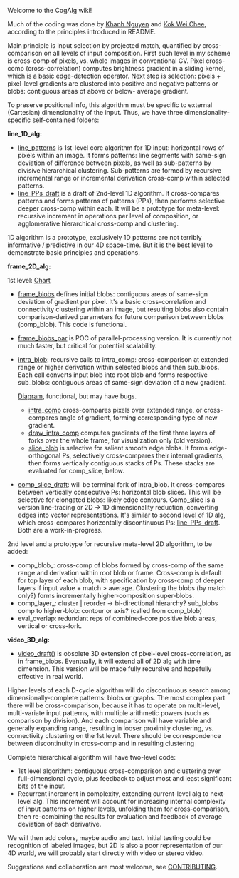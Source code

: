 Welcome to the CogAlg wiki!

Much of the coding was done by [Khanh Nguyen](https://github.com/khanh93vn/CogAlg) and [Kok Wei Chee](https://github.com/kwcckw/CogAlg), according to the principles introduced in README.

Main principle is input selection by projected match, quantified by cross-comparison on all levels of input composition. First such level in my scheme is cross-comp of pixels, vs. whole images in conventional CV. Pixel cross-comp (cross-correlation) computes brightness gradient in a sliding kernel, which is a basic edge-detection operator. Next step is selection: pixels + pixel-level gradients are clustered into positive and negative patterns or blobs: contiguous areas of above or below- average gradient. 

To preserve positional info, this algorithm must be specific to external (Cartesian) dimensionality of the input. Thus, we have three dimensionality-specific self-contained folders:

**line_1D_alg:**

- [line_patterns](https://github.com/boris-kz/CogAlg/blob/master/line_1D_alg/line_patterns.py) is 1st-level core algorithm for 1D input: horizontal rows of pixels within an image. It forms patterns: line segments with same-sign deviation of difference between pixels, as well as sub-patterns by divisive hierarchical clustering. Sub-patterns are formed by recursive incremental range or incremental derivation cross-comp within selected patterns.  
- [line_PPs_draft](https://github.com/boris-kz/CogAlg/blob/master/line_1D_alg/line_patterns.py) is a draft of 2nd-level 1D algorithm. It cross-compares patterns and forms patterns of patterns (PPs), then performs selective deeper cross-comp within each. It will be a prototype for meta-level: recursive increment in operations per level of composition, or agglomerative hierarchical cross-comp and clustering. 

1D algorithm is a prototype, exclusively 1D patterns are not terribly informative / predictive in our 4D space-time. But it is the best level to demonstrate basic principles and operations.


**frame_2D_alg:**

 1st level: [Chart](https://github.com/boris-kz/CogAlg/blob/master/frame_2D_alg/Illustrations/1st_level_2D_alg.png)
  
- [frame_blobs](https://github.com/boris-kz/CogAlg/blob/master/frame_2D_alg/frame_blobs.py) defines initial blobs: contiguous areas of same-sign deviation of gradient per pixel. It's a basic cross-correlation and connectivity clustering within an image, but resulting blobs also contain comparison-derived parameters for future comparison between blobs (comp_blob). This code is functional. 
- [frame_blobs_par](https://github.com/boris-kz/CogAlg/blob/master/frame_2D_alg/frame_blobs_par.py) is POC of parallel-processing version. It is currently not much faster, but critical for potential scalability. 

- [intra_blob](https://github.com/boris-kz/CogAlg/tree/master/frame_2D_alg/intra_blob): recursive calls to intra_comp: cross-comparison at extended range or higher derivation within selected blobs and then sub_blobs. Each call converts input blob into root blob and forms respective sub_blobs: contiguous areas of same-sign deviation of a new gradient.

  [Diagram](https://github.com/boris-kz/CogAlg/blob/master/frame_2D_alg/Illustrations/intra_blob_scheme.png), functional, but may have bugs.
   
  - [intra_comp](https://github.com/boris-kz/CogAlg/blob/master/frame_2D_alg/intra_comp.py) cross-compares pixels over extended range, or cross-compares angle of gradient, forming corresponding type of new gradient.
  - [draw_intra_comp](https://github.com/boris-kz/CogAlg/blob/master/frame_2D_alg/draw_intra_comp.py) computes gradients of the first three layers of forks over the whole frame, for visualization only (old version).  
  - [slice_blob](https://github.com/boris-kz/CogAlg/blob/master/frame_2D_alg/slice_blob.py) is selective for salient smooth edge blobs. It forms edge-orthogonal Ps, selectively cross-compares their internal gradients, then forms vertically contiguous stacks of Ps. These stacks are evaluated for comp_slice, below. 
  
- [comp_slice_draft](https://github.com/boris-kz/CogAlg/blob/master/frame_2D_alg/comp_slice_draft.py): will be terminal fork of intra_blob. It cross-compares between vertically consecutive Ps: horizontal blob slices. This will be selective for elongated blobs: likely edge contours. Comp_slice is a version line-tracing or 2D -> 1D dimensionality reduction, converting edges into vector representations. It's similar to second level of 1D alg, which cross-compares horizontally discontinuous Ps: [line_PPs_draft](https://github.com/boris-kz/CogAlg/blob/master/line_1D_alg/line_patterns.py). Both are a work-in-progress.
  
 2nd level and a prototype for recursive meta-level 2D algorithm, to be added:
 
   - comp_blob_: cross-comp of blobs formed by cross-comp of the same range and derivation within root blob or frame. 
     Cross-comp is default for top layer of each blob, with specification by cross-comp of deeper layers if input value + match > average. Clustering the blobs (by match only?) forms incrementally higher-composition super-blobs.
   - comp_layer_: cluster | reorder -> bi-directional hierarchy? sub_blobs comp to higher-blob: contour or axis?
     (called from comp_blob) 
   - eval_overlap: redundant reps of combined-core positive blob areas, vertical or cross-fork. 
    
  
**video_3D_alg:**

- [video_draft()](https://github.com/boris-kz/CogAlg/blob/master/video_3D_alg/video_draft.py) is obsolete 3D extension of pixel-level cross-correlation, as in frame_blobs. Eventually, it will extend all of 2D alg with time dimension. This version will be made fully recursive and hopefully effective in real world.


Higher levels of each D-cycle algorithm will do discontinuous search among dimensionally-complete patterns: blobs or graphs. The most complex part there will be cross-comparison, because it has to operate on multi-level, multi-variate input patterns, with multiple arithmetic powers (such as comparison by division). And each comparison will have variable and generally expanding range, resulting in looser proximity clustering, vs. connectivity clustering on the 1st level. There should be correspondence between discontinuity in cross-comp and in resulting clustering

Complete hierarchical algorithm will have two-level code: 

- 1st level algorithm: contiguous cross-comparison and clustering over full-dimensional cycle, plus feedback to adjust most and least significant bits of the input. 
- Recurrent increment in complexity, extending current-level alg to next-level alg. This increment will account for increasing internal complexity of input patterns on higher levels, unfolding them for cross-comparison, then re-combining the results for evaluation and feedback of average deviation of each derivative.

We will then add colors, maybe audio and text. Initial testing could be recognition of labeled images, but 2D is also a poor representation of our 4D world, we will probably start directly with video or stereo video.

Suggestions and collaboration are most welcome, see [CONTRIBUTING](https://github.com/boris-kz/CogAlg/blob/master/CONTRIBUTING.md).